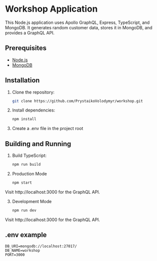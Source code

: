 # Workshop Application

This Node.js application uses Apollo GraphQL, Express, TypeScript, and MongoDB. It generates random customer data, stores it in MongoDB, and provides a GraphQL API.

## Prerequisites

- [Node.js](https://nodejs.org/)
- [MongoDB](https://www.mongodb.com/try/download/community)

## Installation

1. Clone the repository:

   ```bash
   git clone https://github.com/PrystaikoVolodymyr/workshop.git

2. Install dependencies:
    ```bash
    npm install

3. Create a .env file in the project root

## Building and Running

1. Build TypeScript:
   ```bash
   npm run build

2. Production Mode
   ```bash
   npm start
Visit http://localhost:3000 for the GraphQL API.

3. Development Mode
   ```bash
   npm run dev
Visit http://localhost:3000 for the GraphQL API.


## .env example

```
DB_URI=mongodb://localhost:27017/
DB_NAME=workshop
PORT=3000
```
